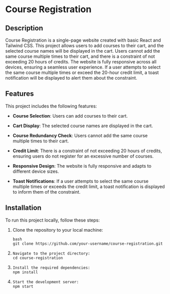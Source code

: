 # Course Registration

## Description

Course Registration is a single-page website created with basic React and Tailwind CSS. This project allows users to add courses to their cart, and the selected course names will be displayed in the cart. Users cannot add the same course multiple times to their cart, and there is a constraint of not exceeding 20 hours of credits. The website is fully responsive across all devices, ensuring a seamless user experience. If a user attempts to select the same course multiple times or exceed the 20-hour credit limit, a toast notification will be displayed to alert them about the constraint.

## Features

This project includes the following features:

- **Course Selection**: Users can add courses to their cart.

- **Cart Display**: The selected course names are displayed in the cart.

- **Course Redundancy Check**: Users cannot add the same course multiple times to their cart.

- **Credit Limit**: There is a constraint of not exceeding 20 hours of credits, ensuring users do not register for an excessive number of courses.

- **Responsive Design**: The website is fully responsive and adapts to different device sizes.

- **Toast Notifications**: If a user attempts to select the same course multiple times or exceeds the credit limit, a toast notification is displayed to inform them of the constraint.



## Installation

To run this project locally, follow these steps:

1. Clone the repository to your local machine:

   ```
   bash
   git clone https://github.com/your-username/course-registration.git
   ```

2. ```
   Navigate to the project directory:
   cd course-registration
   ```

3. ```
   Install the required dependencies:
   npm install
   ```

4. ```
   Start the development server:
   npm start
   ```

